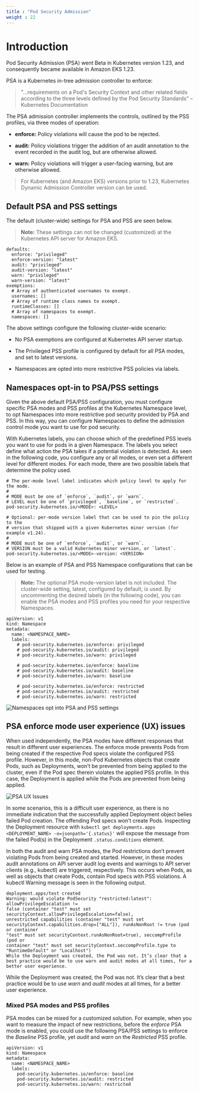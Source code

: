 ```yaml
---
title : "Pod Security Admission"
weight : 22
---
```


# Introduction

Pod Security Admission (PSA) went Beta in Kubernetes version 1.23, and consequently became available in Amazon EKS 1.23.

PSA is a Kubernetes in-tree admission controller to enforce: 

> "…requirements on a Pod's Security Context and other related fields according to the three levels defined by the Pod Security Standards” – Kubernetes Documentation

The PSA admission controller implements the controls, outlined by the PSS profiles, via three modes of operation:

- __enforce:__ Policy violations will cause the pod to be rejected.

- __audit:__ Policy violations trigger the addition of an audit annotation to the event recorded in the audit log, but are otherwise allowed.

- __warn:__ Policy violations will trigger a user-facing warning, but are otherwise allowed.

> For Kubernetes (and Amazon EKS) versions prior to 1.23, Kubernetes Dynamic Admission Controller version can be used.

## Default PSA and PSS settings

The default (cluster-wide) settings for PSA and PSS are seen below.

> __Note:__ These settings can not be changed (customized) at the Kubernetes API server for Amazon EKS. 

```
defaults:
  enforce: "privileged"
  enforce-version: "latest"
  audit: "privileged"
  audit-version: "latest"
  warn: "privileged"
  warn-version: "latest"
exemptions:
  # Array of authenticated usernames to exempt.
  usernames: []
  # Array of runtime class names to exempt.
  runtimeClasses: []
  # Array of namespaces to exempt.
  namespaces: []
```

The above settings configure the following cluster-wide scenario:

- No PSA exemptions are configured at Kubernetes API server startup.

- The Privileged PSS profile is configured by default for all PSA modes, and set to latest versions.

- Namespaces are opted into more restrictive PSS policies via labels.


## Namespaces opt-in to PSA/PSS settings

Given the above default PSA/PSS configuration, you must configure specific PSA modes and PSS profiles at the Kubernetes Namespace level, to opt Namespaces into more restrictive pod security provided by PSA and PSS. In this way, you can configure Namespaces to define the admission control mode you want to use for pod security. 

With Kubernetes labels, you can choose which of the predefined PSS levels you want to use for pods in a given Namespace. The labels you select define what action the PSA takes if a potential violation is detected. As seen in the following code, you configure any or all modes, or even set a different level for different modes. For each mode, there are two possible labels that determine the policy used.

```
# The per-mode level label indicates which policy level to apply for the mode.
#
# MODE must be one of `enforce`, `audit`, or `warn`.
# LEVEL must be one of `privileged`, `baseline`, or `restricted`.
pod-security.kubernetes.io/<MODE>: <LEVEL>

# Optional: per-mode version label that can be used to pin the policy to the
# version that shipped with a given Kubernetes minor version (for example v1.24).
#
# MODE must be one of `enforce`, `audit`, or `warn`.
# VERSION must be a valid Kubernetes minor version, or `latest`.
pod-security.kubernetes.io/<MODE>-version: <VERSION>
```

Below is an example of PSA and PSS Namespace configurations that can be used for testing. 

> __Note:__ The optional PSA mode-version label is not included. The cluster-wide setting, latest, configured by default, is used. By uncommenting the desired labels (in the following code), you can enable the PSA modes and PSS profiles you need for your respective Namespaces.

```
apiVersion: v1
kind: Namespace
metadata:
  name: <NAMESPACE_NAME>
  labels:    
    # pod-security.kubernetes.io/enforce: privileged
    # pod-security.kubernetes.io/audit: privileged
    # pod-security.kubernetes.io/warn: privileged
    
    # pod-security.kubernetes.io/enforce: baseline
    # pod-security.kubernetes.io/audit: baseline
    # pod-security.kubernetes.io/warn: baseline
    
    # pod-security.kubernetes.io/enforce: restricted
    # pod-security.kubernetes.io/audit: restricted
    # pod-security.kubernetes.io/warn: restricted
```

![Namespaces opt into PSA and PSS settings](../../../../assets/k8s-psa-pss.png)

## PSA enforce mode user experience (UX) issues

When used independently, the PSA modes have different responses that result in different user experiences. The enforce mode prevents Pods from being created if the respective Pod specs violate the configured PSS profile. However, in this mode, non-Pod Kubernetes objects that create Pods, such as Deployments, won’t be prevented from being applied to the cluster, even if the Pod spec therein violates the applied PSS profile. In this case, the Deployment is applied while the Pods are prevented from being applied.

![PSA UX Issues](../../../../assets/psa-ux-issues.png)

In some scenarios, this is a difficult user experience, as there is no immediate indication that the successfully applied Deployment object belies failed Pod creation. The offending Pod specs won’t create Pods. Inspecting the Deployment resource with `kubectl get deployments.apps <DEPLOYMENT_NAME> -o=jsonpath='{.status}'` will expose the message from the failed Pod(s) in the Deployment `.status.conditions` element.

In both the audit and warn PSA modes, the Pod restrictions don’t prevent violating Pods from being created and started. However, in these modes audit annotations on API server audit log events and warnings to API server clients (e.g., kubectl) are triggered, respectively. This occurs when Pods, as well as objects that create Pods, contain Pod specs with PSS violations. A kubectl Warning message is seen in the following output.

```
deployment.apps/test created
Warning: would violate PodSecurity "restricted:latest": allowPrivilegeEscalation != 
false (container "test" must set securityContext.allowPrivilegeEscalation=false), 
unrestricted capabilities (container "test" must set 
securityContext.capabilities.drop=["ALL"]), runAsNonRoot != true (pod or container 
"test" must set securityContext.runAsNonRoot=true), seccompProfile (pod or 
container "test" must set securityContext.seccompProfile.type to "RuntimeDefault" or "Localhost")
While the Deployment was created, the Pod was not. It’s clear that a best practice would be to use warn and audit modes at all times, for a better user experience.
```

While the Deployment was created, the Pod was not. It’s clear that a best practice would be to use *warn* and *audit* modes at all times, for a better user experience.

### Mixed PSA modes and PSS profiles
PSA modes can be mixed for a customized solution. For example, when you want to measure the impact of new restrictions, before the *enforce* PSA mode is enabled, you could use the following PSA/PSS settings to enforce the *Baseline* PSS profile, yet *audit* and *warn* on the *Restricted* PSS profile.

```
apiVersion: v1
kind: Namespace
metadata:
  name: <NAMESPACE_NAME>
  labels:    
    pod-security.kubernetes.io/enforce: baseline
    pod-security.kubernetes.io/audit: restricted
    pod-security.kubernetes.io/warn: restricted

```


